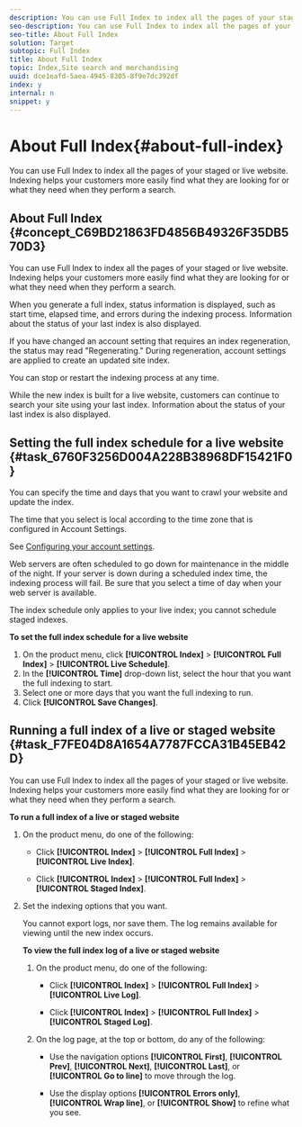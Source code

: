 ```yaml
---
description: You can use Full Index to index all the pages of your staged or live website. Indexing helps your customers more easily find what they are looking for or what they need when they perform a search.
seo-description: You can use Full Index to index all the pages of your staged or live website. Indexing helps your customers more easily find what they are looking for or what they need when they perform a search.
seo-title: About Full Index
solution: Target
subtopic: Full Index
title: About Full Index
topic: Index,Site search and merchandising
uuid: dce1eafd-5aea-4945-8305-8f9e7dc392df
index: y
internal: n
snippet: y
---
```


# About Full Index{#about-full-index}

You can use Full Index to index all the pages of your staged or live website. Indexing helps your customers more easily find what they are looking for or what they need when they perform a search.

## About Full Index {#concept_C69BD21863FD4856B49326F35DB570D3}

You can use Full Index to index all the pages of your staged or live website. Indexing helps your customers more easily find what they are looking for or what they need when they perform a search. 

When you generate a full index, status information is displayed, such as start time, elapsed time, and errors during the indexing process. Information about the status of your last index is also displayed.

If you have changed an account setting that requires an index regeneration, the status may read "Regenerating." During regeneration, account settings are applied to create an updated site index.

You can stop or restart the indexing process at any time.

While the new index is built for a live website, customers can continue to search your site using your last index. Information about the status of your last index is also displayed. 

## Setting the full index schedule for a live website {#task_6760F3256D004A228B38968DF15421F0}

You can specify the time and days that you want to crawl your website and update the index.

<!-- 

t_setting_the_full_index_schedule_for_a_live_website.xml

 -->

The time that you select is local according to the time zone that is configured in Account Settings.

See [Configuring your account settings](../c-about-settings-menu/c-about-account-options-menu.md#task_80A38D0C8E4F453395BD67B81E4B45D9).

Web servers are often scheduled to go down for maintenance in the middle of the night. If your server is down during a scheduled index time, the indexing process will fail. Be sure that you select a time of day when your web server is available.

The index schedule only applies to your live index; you cannot schedule staged indexes.

**To set the full index schedule for a live website** 

1. On the product menu, click **[!UICONTROL Index]** > **[!UICONTROL Full Index]** > **[!UICONTROL Live Schedule]**.
1. In the **[!UICONTROL Time]** drop-down list, select the hour that you want the full indexing to start.
1. Select one or more days that you want the full indexing to run.
1. Click **[!UICONTROL Save Changes]**.

## Running a full index of a live or staged website {#task_F7FE04D8A1654A7787FCCA31B45EB42D}

You can use Full Index to index all the pages of your staged or live website. Indexing helps your customers more easily find what they are looking for or what they need when they perform a search.

<!-- 

t_running_a_full_index_of_a_live_or_stage_website.xml

 -->

**To run a full index of a live or staged website** 

1. On the product menu, do one of the following:

    * Click **[!UICONTROL Index]** > **[!UICONTROL Full Index]** > **[!UICONTROL Live Index]**. 
    
    * Click **[!UICONTROL Index]** > **[!UICONTROL Full Index]** > **[!UICONTROL Staged Index]**.

1. Set the indexing options that you want.

   <!-- 

r_indexing_options.xml

 -->

<table id="table_3B57516CBB7847D694D74AE23751AC45"> 
 <thead> 
  <tr> 
   <th colname="col1" class="entry"> <p>Option </p> </th> 
   <th colname="col2" class="entry"> <p>Description </p> </th> 
  </tr> 
 </thead>
 <tbody> 
  <tr> 
   <td colname="col1"> <p>Clear Index Cache </p> </td> 
   <td colname="col2"> <p>Removes all documents from the index cache. </p> <p>When selected, every website page is downloaded from your server. If this setting is checked and disabled, your account is set to clear the cache every time a full index is performed. Or, some previously changed account setting now requires a full index. </p> <p>When deselected, all indexed pages stay in the index until the web server says that the page no longer exists. This situation is true even if links to that page are removed. </p> </td> 
  </tr> 
  <tr> 
   <td colname="col1"> <p>Regenerate Pending </p> </td> 
   <td colname="col2"> <p>Select If you have made changes to your account settings that have substantially changed the contents of your index. Substantial changes include making changes to any of the following: 
     <ul id="ul_4EB8FF692FEB47BBB9A64D61299380D1"> 
      <li id="li_7CF8D286512F4210BEA3DB9F0EFA097A">Synonyms </li> 
      <li id="li_8178ABC342BB4365B3927E20433756E3">Collections </li> 
      <li id="li_57C8BD06BFA64AFAA2C9EF2CC59520EF">Metadata </li> 
      <li id="li_C4B6A7DA023B4A43991D03EC592170C9">Excluded words </li> 
      <li id="li_9E0AD4B6DDC24A5A8FB5C2C1CCD5348A">Account language </li> 
      <li id="li_338F107547DF48AAA0EF90F4AD8664A5">Ranking </li> 
      <li id="li_7F49B86D94974E79AAD381A64A1400F2">Toggling case-sensitive search </li> 
      <li id="li_E8FE6EE240A840AC826ADF4294AAC6F6">Toggling diacritical support </li> 
      <li id="li_51763D482DCB4ED0972966F492B8C0F2">Toggling number indexing </li> 
     </ul> </p> <p>Before another crawl takes places, a quick pass is done through all the index data to make it conform to the new account settings. </p> <p>This option is only available if you are doing a full index of a staged website. </p> </td> 
  </tr> 
  <tr> 
   <td colname="col1"> <p>Count All Pages </p> </td> 
   <td colname="col2"> <p>Allows the crawling of website pages to continue even after you have reached your account page limit. </p> <p>Additional pages are not added to your index, but you can ascertain the total number of documents on your website. </p> </td> 
  </tr> 
 </tbody> 
</table>

1. Click **[!UICONTROL Full Index Now]**.
1. (Optional) If indexing errors occurred, click **[!UICONTROL View Errors]** to view the associated log.

## Viewing the full index log of a live or staged website {#task_02E5E944C56B4EB19CC1FF321F3221B8}

When a live full index or a staged full index is complete, you can view its associated log to troubleshoot any errors that occurred.

<!-- 

t_viewing_the_full_index_log_of_a_live_or_staged_website.xml

 -->

You cannot export logs, nor save them. The log remains available for viewing until the new index occurs.

**To view the full index log of a live or staged website** 

1. On the product menu, do one of the following:

    * Click **[!UICONTROL Index]** > **[!UICONTROL Full Index]** > **[!UICONTROL Live Log]**. 
    
    * Click **[!UICONTROL Index]** > **[!UICONTROL Full Index]** > **[!UICONTROL Staged Log]**.

1. On the log page, at the top or bottom, do any of the following:

    * Use the navigation options **[!UICONTROL First]**, **[!UICONTROL Prev]**, **[!UICONTROL Next]**, **[!UICONTROL Last]**, or **[!UICONTROL Go to line]** to move through the log. 
    
    * Use the display options **[!UICONTROL Errors only]**, **[!UICONTROL Wrap line]**, or **[!UICONTROL Show]** to refine what you see.

